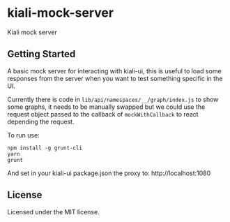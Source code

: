 # kiali-mock-server

Kiali mock server

## Getting Started

A basic mock server for interacting with kiali-ui, this is useful to load some responses from the server when you want to test something specific in the UI.

Currently there is code in `lib/api/namespaces/__/graph/index.js` to show
some graphs, it needs to be manually swapped but we could use the request object
passed to the callback of `mockWithCallback` to react depending the request.

To run use:

```
npm install -g grunt-cli
yarn
grunt
```

And set in your kiali-ui package.json the proxy to: http://localhost:1080


## License
Licensed under the MIT license.

